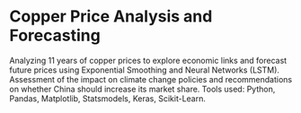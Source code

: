 # Copper Price Analysis and Forecasting
Analyzing 11 years of copper prices to explore economic links and forecast future prices using Exponential Smoothing and Neural Networks (LSTM). Assessment of the impact on climate change policies and recommendations on whether China should increase its market share. Tools used: Python, Pandas, Matplotlib, Statsmodels, Keras, Scikit-Learn.
